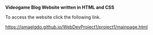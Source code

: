 
**Videogame Blog Website written in HTML and CSS**

To access the website click the following link.

https://ismaelgdo.github.io/WebDevProject1/project1/mainpage.html
